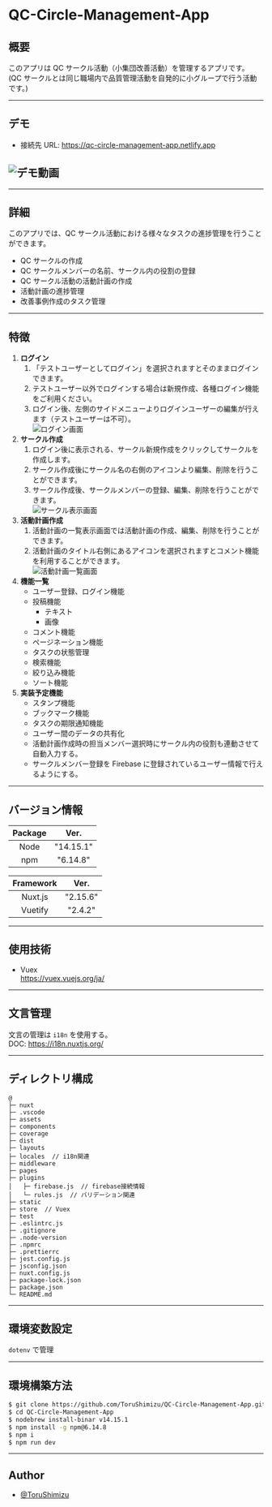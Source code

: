 # QC-Circle-Management-App

## 概要

このアプリは QC サークル活動（小集団改善活動）を管理するアプリです。  
(QC サークルとは同じ職場内で品質管理活動を自発的に小グループで行う活動です。)

---

## デモ

- 接続先 URL: <https://qc-circle-management-app.netlify.app>

## ![デモ動画](https://user-images.githubusercontent.com/65491855/100514423-e70b8480-31b7-11eb-9cd4-fe30b11b9249.gif)

---

## 詳細

このアプリでは、QC サークル活動における様々なタスクの進捗管理を行うことができます。

- QC サークルの作成
- QC サークルメンバーの名前、サークル内の役割の登録
- QC サークル活動の活動計画の作成
- 活動計画の進捗管理
- 改善事例作成のタスク管理

---

## 特徴

1. **ログイン**
   1. 「テストユーザーとしてログイン」を選択されますとそのままログインできます。
   2. テストユーザー以外でログインする場合は新規作成、各種ログイン機能をご利用ください。
   3. ログイン後、左側のサイドメニューよりログインユーザーの編集が行えます（テストユーザーは不可）。  
      ![ログイン画面](https://user-images.githubusercontent.com/65491855/120437889-9c173780-c3bb-11eb-913e-9e35a69fc18b.png)
2. **サークル作成**
   1. ログイン後に表示される、サークル新規作成をクリックしてサークルを作成します。
   2. サークル作成後にサークル名の右側のアイコンより編集、削除を行うことができます。
   3. サークル作成後、サークルメンバーの登録、編集、削除を行うことができます。  
      ![サークル表示画面](https://user-images.githubusercontent.com/65491855/100514697-220eb780-31ba-11eb-8938-4e77863d55a0.png)
3. **活動計画作成**
   1. 活動計画の一覧表示画面では活動計画の作成、編集、削除を行うことができます。
   2. 活動計画のタイトル右側にあるアイコンを選択されますとコメント機能を利用することができます。  
      ![活動計画一覧画面](https://user-images.githubusercontent.com/65491855/100514654-fb508100-31b9-11eb-992c-e904c1654d25.png)
4. **機能一覧**
   - ユーザー登録、ログイン機能
   - 投稿機能
     - テキスト
     - 画像
   - コメント機能
   - ページネーション機能
   - タスクの状態管理
   - 検索機能
   - 絞り込み機能
   - ソート機能
5. **実装予定機能**
   - スタンプ機能
   - ブックマーク機能
   - タスクの期限通知機能
   - ユーザー間のデータの共有化
   - 活動計画作成時の担当メンバー選択時にサークル内の役割も連動させて自動入力する。
   - サークルメンバー登録を Firebase に登録されているユーザー情報で行えるようにする。

---

## バージョン情報

| Package |   Ver.    |
| :-----: | :-------: |
|  Node   | "14.15.1" |
|   npm   | "6.14.8"  |

| Framework |   Ver.   |
| :-------: | :------: |
|  Nuxt.js  | "2.15.6" |
|  Vuetify  | "2.4.2"  |

---

## 使用技術

- Vuex  
  https://vuex.vuejs.org/ja/

---

## 文言管理

文言の管理は `i18n` を使用する。  
DOC: https://i18n.nuxtjs.org/

---

## ディレクトリ構成

```
@
├─ nuxt
├─ .vscode
├─ assets
├─ components
├─ coverage
├─ dist
├─ layouts
├─ locales  // i18n関連
├─ middleware
├─ pages
├─ plugins
│   ├─ firebase.js  // firebase接続情報
│   └─ rules.js  // バリデーション関連
├─ static
├─ store  // Vuex
├─ test
├─ .eslintrc.js
├─ .gitignore
├─ .node-version
├─ .npmrc
├─ .prettierrc
├─ jest.config.js
├─ jsconfig.json
├─ nuxt.config.js
├─ package-lock.json
├─ package.json
└─ README.md

```

---

## 環境変数設定

`dotenv` で管理

---

## 環境構築方法

```bash
$ git clone https://github.com/ToruShimizu/QC-Circle-Management-App.git
$ cd QC-Circle-Management-App
$ nodebrew install-binar v14.15.1
$ npm install -g npm@6.14.8
$ npm i
$ npm run dev
```

---

## Author

- [@ToruShimizu](https://github.com/ToruShimizu)
